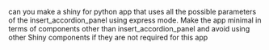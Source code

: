 can you make a shiny for python app that uses all the possible parameters of the insert_accordion_panel using express mode.
Make the app minimal in terms of components other than insert_accordion_panel and avoid using other Shiny components if they are not required for this app
